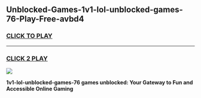
## Unblocked-Games-1v1-lol-unblocked-games-76-Play-Free-avbd4
<h3>
<a href="https://premium76.site?title=1v1-lol-unblocked-games-76&ref=23A">CLICK TO PLAY</a></h3>
<hr>

<h3>
<a href="https://premium76.site?title=1v1-lol-unblocked-games-76&ref=23A">CLICK 2 PLAY</a>
  
</h3>

<a href="https://premium76.site?title=1v1-lol-unblocked-games-76&ref=23A"><img src="https://clearcache.store/games.png"></a>


**1v1-lol-unblocked-games-76 games unblocked: Your Gateway to Fun and Accessible Online Gaming**

